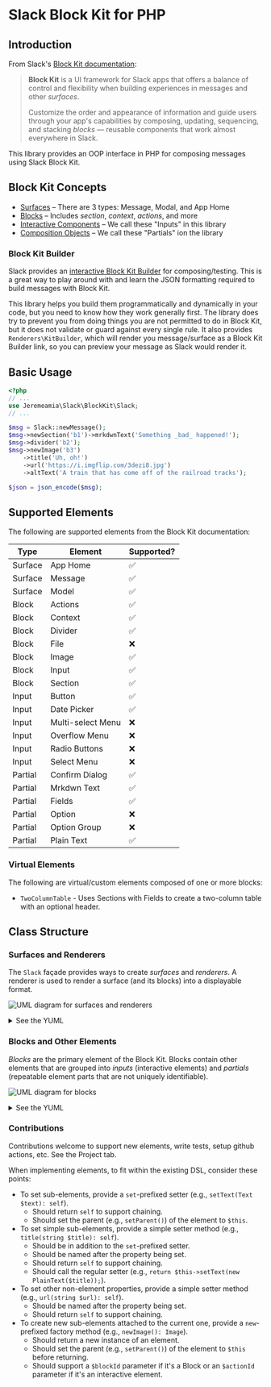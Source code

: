 # Slack Block Kit for PHP

## Introduction

From Slack's [Block Kit documentation](https://api.slack.com/block-kit):

> **Block Kit** is a UI framework for Slack apps that offers a balance of control and flexibility when building
> experiences in messages and other _surfaces_.
> 
> Customize the order and appearance of information and guide users through your app's capabilities by composing,
> updating, sequencing, and stacking _blocks_ — reusable components that work almost everywhere in Slack.

This library provides an OOP interface in PHP for composing messages using Slack Block Kit.

## Block Kit Concepts

- [Surfaces](https://api.slack.com/surfaces) – There are 3 types: Message, Modal, and App Home
- [Blocks](https://api.slack.com/reference/block-kit/blocks) – Includes _section_, _context_, _actions_, and more
- [Interactive Components](https://api.slack.com/reference/block-kit/interactive-components) – We call these "Inputs" in this library
- [Composition Objects](https://api.slack.com/reference/block-kit/composition-objects) – We call these "Partials" ion the library

### Block Kit Builder

Slack provides an [interactive Block Kit Builder](https://api.slack.com/tools/block-kit-builder) for composing/testing.
This is a great way to play around with and learn the JSON formatting required to build messages with Block Kit.

This library helps you build them programmatically and dynamically in your code, but you need to know how they work 
generally first. The library does try to prevent you from doing things you are not permitted to do in Block Kit, but it
does not validate or guard against every single rule. It also provides `Renderers\KitBuilder`, which will render you
message/surface as a Block Kit Builder link, so you can preview your message as Slack would render it.  

## Basic Usage

```php
<?php
// ...
use Jeremeamia\Slack\BlockKit\Slack;
// ...

$msg = Slack::newMessage();
$msg->newSection('b1')->mrkdwnText('Something _bad_ happened!');
$msg->divider('b2');
$msg->newImage('b3')
    ->title('Uh, oh!')
    ->url('https://i.imgflip.com/3dezi8.jpg')
    ->altText('A train that has come off of the railroad tracks');

$json = json_encode($msg);
```

## Supported Elements

The following are supported elements from the Block Kit documentation:

| **Type** | **Element**       | **Supported?** |
|----------|-------------------|----------------|
| Surface  | App Home          | ✅             |
| Surface  | Message           | ✅             |
| Surface  | Model             | ✅             |
| Block    | Actions           | ✅             |
| Block    | Context           | ✅             |
| Block    | Divider           | ✅             |
| Block    | File              | ❌             |
| Block    | Image             | ✅             |
| Block    | Input             | ✅             |
| Block    | Section           | ✅             |
| Input    | Button            | ✅️             |
| Input    | Date Picker       | ✅             |
| Input    | Multi-select Menu | ❌             |
| Input    | Overflow Menu     | ❌             |
| Input    | Radio Buttons     | ❌             |
| Input    | Select Menu       | ❌             |
| Partial  | Confirm Dialog    | ✅             |
| Partial  | Mrkdwn Text       | ✅             |
| Partial  | Fields            | ✅             |
| Partial  | Option            | ❌             |
| Partial  | Option Group      | ❌             |
| Partial  | Plain Text        | ✅             |

### Virtual Elements

The following are virtual/custom elements composed of one or more blocks:

* `TwoColumnTable` - Uses Sections with Fields to create a two-column table with an optional header.

## Class Structure

### Surfaces and Renderers

The `Slack` façade provides ways to create _surfaces_ and _renderers_. A renderer is used to render a surface (and its
blocks) into a displayable format.

![UML diagram for surfaces and renderers](https://yuml.me/5d2be60a.png)

<details>
<summary>See the YUML</summary>
<pre>
[Slack]-creates>[Renderer]
[Slack]-creates>[Surface]
[Surface]^[Message]
[Surface]^[Modal]
[Surface]^[AppHome]
[Element]^[Surface]
[Element]^[Block]
[Renderer]^[Json]
[Renderer]^[KitBuilder]
[Renderer]^[Cli]
[Surface]<>->[Block]
</pre>
</details>

### Blocks and Other Elements

_Blocks_ are the primary element of the Block Kit. Blocks contain other elements that are grouped into _inputs_
(interactive elements) and _partials_ (repeatable element parts that are not uniquely identifiable).

![UML diagram for blocks](https://yuml.me/6bf6925a.png)

<details>
<summary>See the YUML</summary>
<pre>
[Element]^[Surface]
[Element]^[Block]
[Element]^[Input]
[Element]^[Partial]
[Surface]<>->[Block]
[Block]<>->[Input]
[Block]<>->[Partial]
[Input]-[note: examples:;Button;DatePicker{bg:cornsilk}]
[Partial]-[note: examples:;Text;Fields{bg:cornsilk}]
[Block]-[note: examples:;Section;Actions{bg:cornsilk}]
</pre>
</details>

### Contributions

Contributions welcome to support new elements, write tests, setup github actions, etc. See the Project tab.

When implementing elements, to fit within the existing DSL, consider these points:

- To set sub-elements, provide a `set`-prefixed setter (e.g., `setText(Text $text): self`).
    - Should return `self` to support chaining.
    - Should set the parent (e.g., `setParent()`) of the element to `$this`.
- To set simple sub-elements, provide a simple setter method (e.g., `title(string $title): self`).
    - Should be in addition to the `set`-prefixed setter.
    - Should be named after the property being set.
    - Should return `self` to support chaining.
    - Should call the regular setter (e.g., `return $this->setText(new PlainText($title));`).
- To set other non-element properties, provide a simple setter method (e.g., `url(string $url): self`).
    - Should be named after the property being set.
    - Should return `self` to support chaining.
- To create new sub-elements attached to the current one, provide a `new`-prefixed factory method (e.g., `newImage(): Image`).
    - Should return a new instance of an element.
    - Should set the parent (e.g., `setParent()`) of the element to `$this` before returning.
    - Should support a `$blockId` parameter if it's a Block or an `$actionId` parameter if it's an interactive element.
